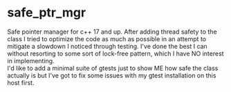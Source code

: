 # safe_ptr_mgr
Safe pointer manager for c++ 17 and up. After adding thread safety to the class I tried to optimize the code as much as possible in an attempt to mitigate a slowdown I noticed through testing. I've done the best I can without resorting to some sort of lock-free pattern, which I have NO interest in implementing.<br>I'd like to add a minimal suite of gtests just to show ME how safe the class actually is but I've got to fix some issues with my gtest installation on this host first.


